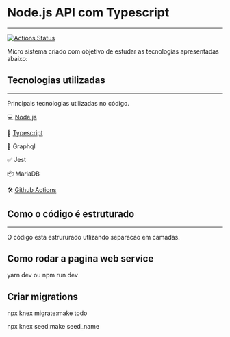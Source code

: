 # Node.js API com Typescript

---

[![Actions Status](https://github.com/waldemarnt/node-typescript-api/workflows/Complete%20workflow/badge.svg)](https://github.com/waldemarnt/node-typescript-api/actions)

Micro sistema criado com objetivo de estudar as tecnologias apresentadas abaixo:

## Tecnologias utilizadas

---

Principais tecnologias utilizadas no código.

💻 [Node.js](https://nodejs.org/)

🧰 [Typescript](https://www.typescriptlang.org/)

🧰 Graphql

✅ Jest

📦 MariaDB

🛠 [Github Actions](https://github.com/features/actions)

## Como o código é estruturado

---

O código esta estrururado utlizando separacao em camadas.

## Como rodar a pagina web service

yarn dev ou npm run dev

## Criar migrations

npx knex migrate:make todo

npx knex seed:make seed_name
